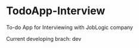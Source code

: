 # TodoApp-Interview
To-do App for Interviewing with JobLogic company

Current developing brach: dev
